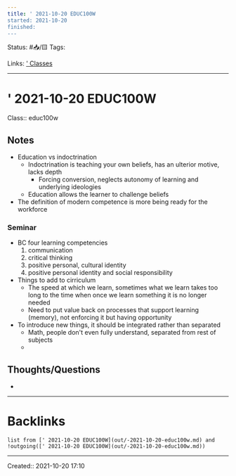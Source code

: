 ```yaml
---
title: ' 2021-10-20 EDUC100W
started: 2021-10-20 
finished:
---
```

Status: #📥/🟨 
Tags:

Links: [' Classes](out/-classes.md)
___
# ' 2021-10-20 EDUC100W
Class:: educ100w
## Notes
- Education vs indoctrination
	- Indoctrination is teaching your own beliefs, has an ulterior motive, lacks depth
		- Forcing conversion, neglects autonomy of learning and underlying ideologies
	- Education allows the learner to challenge beliefs
- The definition of modern competence is more being ready for the workforce
### Seminar
- BC four learning competencies
	1. communication
	1. critical thinking
	1. positive personal, cultural identity
	1. positive personal identity and social responsibility
- Things to add to cirriculum
	- The speed at which we learn, sometimes what we learn takes too long to the time when once we learn something it is no longer needed
	- Need to put value back on processes that support learning (memory), not enforcing it but having opportunity
- To introduce new things, it should be integrated rather than separated
	- Math, people don't even fully understand, separated from rest of subjects
	- 
## Thoughts/Questions
- 
___
# Backlinks
```dataview
list from [' 2021-10-20 EDUC100W](out/-2021-10-20-educ100w.md) and !outgoing([' 2021-10-20 EDUC100W](out/-2021-10-20-educ100w.md))
```
___

Created:: 2021-10-20 17:10